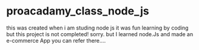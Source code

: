 # proacadamy_class_node_js

this was created when i am studing node js it was fun learning by coding
but this project is not completed! sorry.
but I learned node.Js and made an e-commerce App you can refer there....
